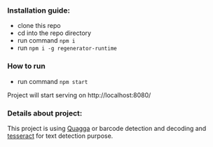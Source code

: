 ### Installation guide:

- clone this repo
- cd into the repo directory
- run command `npm i`
- run `npm i -g regenerator-runtime`

### How to run

- run command `npm start`

Project will start serving on http://localhost:8080/

### Details about project:

This project is using [Quagga](https://serratus.github.io/quaggaJS/) or barcode detection and decoding and [tesseract](https://tesseract.projectnaptha.com/) for text detection purpose.